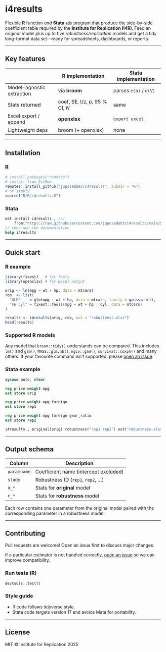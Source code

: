 # i4results

Flexible **R** function _and_ **Stata** `ado` program that produce the side-by-side coefficient table required by the **Institute for Replication (I4R)**. Feed an *original* model plus up to five *robustness/replication* models and get a tidy long-format data set—ready for spreadsheets, dashboards, or reports.

---

## Key features

|                               | R implementation              | Stata implementation           |
|-------------------------------|-------------------------------|--------------------------------|
| Model-agnostic extraction     | via **broom**                 | parses `e(b)` / `e(V)`         |
| Stats returned                | coef, SE, t/z, *p*, 95 % CI, _N_ | same                           |
| Excel export / append         | **openxlsx**                  | `export excel`                 |
| Lightweight deps              | broom (+ openxlsx)            | none                           |

---

## Installation

### R

```r
# install.packages("remotes")
# install from GitHub
remotes::install_github("juposada93/i4results", subdir = "R")
# or simply
source("R/R/i4results.R")
```

### Stata

```stata
net install i4results , ///
    from("https://raw.githubusercontent.com/juposada93/i4results/main/Stata/") replace
// then see the documentation
help i4results
```

---

## Quick start

### R example

```r
library(fixest)   # for feols
library(openxlsx) # for Excel output

orig <- lm(mpg ~ wt + hp, data = mtcars)
rob  <- list(
  "GLM"    = glm(mpg ~ wt + hp, data = mtcars, family = gaussian()),
  "FE cyl" = fixest::feols(mpg ~ wt + hp | cyl, data = mtcars)
)

results <- i4results(orig, rob, out = "robustness.xlsx")
head(results)
```

### Supported R models

Any model that `broom::tidy()` understands can be compared. This includes `lm()` and `glm()`, `MASS::glm.nb()`, `mgcv::gam()`, `survival::coxph()` and many others. If your favourite command isn't supported, please [open an issue](https://github.com/juposada93/i4results/issues).


### Stata example

```stata
sysuse auto, clear

reg price weight mpg
est store orig

reg price weight mpg foreign
est store rep1

reg price weight mpg foreign gear_ratio
est store rep2

i4results , original(orig) robustness("rep1 rep2") out("robustness.xlsx")
```

---

## Output schema

| Column      | Description                                           |
|-------------|-------------------------------------------------------|
| `paramname` | Coefficient name (intercept excluded)                 |
| `study`     | Robustness ID (`rep1`, `rep2`, …)                     |
| `o_*`       | Stats for **original** model                          |
| `r_*`       | Stats for **robustness** model                        |

Each row contains one parameter from the original model paired with the corresponding parameter in a robustness model.

---

## Contributing

Pull requests are welcome! Open an issue first to discuss major changes.

If a particular estimator is not handled correctly, [open an issue](https://github.com/juposada93/i4results/issues) so we can improve compatibility.
### Run tests (R)

```r
devtools::test()
```

### Style guide

* R code follows tidyverse style.  
* Stata code targets version 17 and avoids Mata for portability.

---

## License

MIT © Institute for Replication 2025
